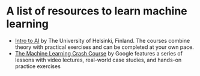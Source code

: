 # A list of resources to learn machine learning

- [Intro to AI](https://www.elementsofai.com) by The University of Helsinki, Finland. The courses combine theory with practical exercises and can be completed at your own pace.
- [The Machine Learning Crash Course](https://developers.google.com/machine-learning/crash-course) by Google features a series of lessons with video lectures, real-world case studies, and hands-on practice exercises

